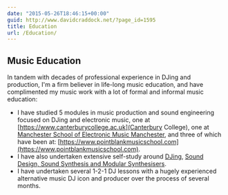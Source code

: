 ```yaml
---
date: "2015-05-26T18:46:15+00:00"
guid: http://www.davidcraddock.net/?page_id=1595
title: Education
url: /Education/
---
```


## Music Education

In tandem with decades of professional experience in DJing and production, I'm a firm believer in life-long music education, and have complimented my music work with a lot of formal and informal music education:

* I have studied 5 modules in music production and sound engineering focused on DJing and electronic music, one at [https://www.canterburycollege.ac.uk](Canterbury College), one at [Manchester School of Electronic Music Manchester](https://schoolofelectronicmusic.com/home/), and three of which have been at: [https://www.pointblankmusicschool.com](https://www.pointblankmusicschool.com).
* I have also undertaken extensive self-study around [DJing](https://www.goodreads.com/review/list/22437975?shelf=djing), [Sound Design, Sound Synthesis and Modular Synthesisers](https://www.goodreads.com/review/list/22437975-david?shelf=music-production).
* I have undertaken several 1-2-1 DJ lessons with a hugely experienced alternative music DJ icon and producer over the process of several months.

